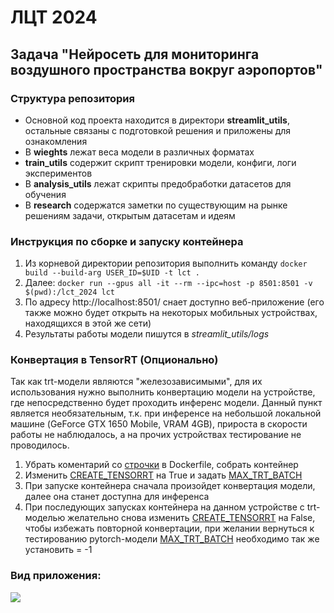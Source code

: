 # ЛЦТ 2024
## Задача "Нейросеть для мониторинга воздушного пространства вокруг аэропортов"

### Структура репозитория

- Основной код проекта находится в директори **streamlit_utils**, остальные связаны с подготовкой решения и приложены для ознакомления
- В **wieghts** лежат веса модели в различных форматах
- **train_utils** содержит скрипт тренировки модели, конфиги, логи экспериментов
- В **analysis_utils** лежат скрипты предобработки датасетов для обучения
- В **research** содержатся заметки по существующим на рынке решениям задачи, открытым датасетам и идеям

### Инструкция по сборке и запуску контейнера

1. Из корневой директории репозитория выполнить команду `docker build --build-arg USER_ID=$UID -t lct .`
2. Далее: `docker run --gpus all -it --rm --ipc=host -p 8501:8501 -v $(pwd):/lct_2024 lct`
3. По адресу http://localhost:8501/ снает доступно веб-приложение (его также можно будет открыть на некоторых мобильных устройствах, находящихся в этой же сети)
4. Результаты работы модели пишутся в *streamlit_utils/logs*

### Конвертация в TensorRT (Опционально)

Так как trt-модели являются "железозависимыми", для их использования нужно выполнить конвертацию модели на устройстве, где непосредственно будет проходить инференс модели. Данный пункт является необязательным, т.к. при инференсе на небольшой локальной машине (GeForce GTX 1650 Mobile, VRAM 4GB), прироста в скорости работы не наблюдалось, а на прочих устройствах тестирование не проводилось.

1. Убрать коментарий со [строчки](https://github.com/june94/lct_2024/blob/main/Dockerfile#L23) в Dockerfile, собрать контейнер
2. Изменить [CREATE_TENSORRT](https://github.com/june94/lct_2024/blob/main/streamlit_utils/config.py#L47) на True и задать [MAX_TRT_BATCH](https://github.com/june94/lct_2024/blob/main/streamlit_utils/config.py#L48)
3. При запуске контейнера сначала произойдет конвертация модели, далее она станет доступна для инференса
4. При последующих запусках контейнера на данном устройстве с trt-моделью желательно снова изменить [CREATE_TENSORRT](https://github.com/june94/lct_2024/blob/main/streamlit_utils/config.py#L47) на False, чтобы избежать повторной конвертации, при желании вернуться к тестированию pytorch-модели [MAX_TRT_BATCH](https://github.com/june94/lct_2024/blob/main/streamlit_utils/config.py#L48) необходимо так же установить = -1

### Вид приложения:
![](streamlit_example.gif)
